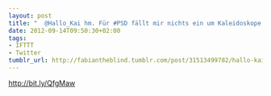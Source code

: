 ```yaml
---
layout: post
title: "  @Hallo_Kai hm. Für #PSD fällt mir nichts ein um Kaleidoskope zu erzeugen."
date: 2012-09-14T09:50:30+02:00
tags:
- IFTTT
- Twitter
tumblr_url: http://fabiantheblind.tumblr.com/post/31513499782/hallo-kai-hm-fur-psd-fallt-mir-nichts-ein-um
---
```

http://bit.ly/QfgMaw
